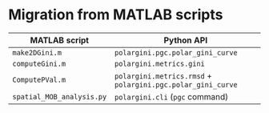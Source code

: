 # Migration from MATLAB scripts

| MATLAB script             | Python API                                                  |
| ------------------------- | ----------------------------------------------------------- |
| `make2DGini.m`            | `polargini.pgc.polar_gini_curve`                            |
| `computeGini.m`           | `polargini.metrics.gini`                                    |
| `ComputePVal.m`           | `polargini.metrics.rmsd` + `polargini.pgc.polar_gini_curve` |
| `spatial_MOB_analysis.py` | `polargini.cli` (`pgc` command)                             |

